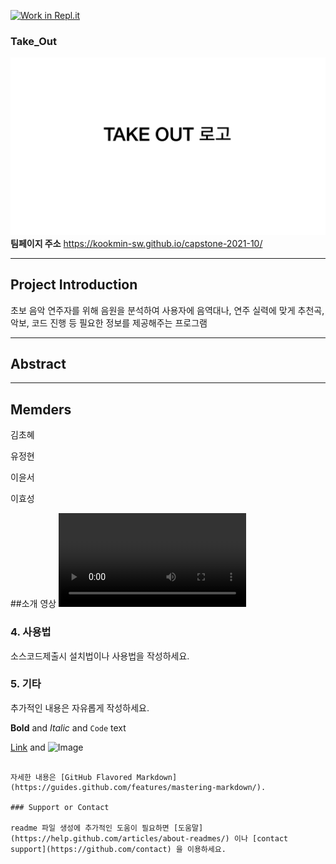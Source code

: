 [![Work in Repl.it](https://classroom.github.com/assets/work-in-replit-14baed9a392b3a25080506f3b7b6d57f295ec2978f6f33ec97e36a161684cbe9.svg)](https://classroom.github.com/online_ide?assignment_repo_id=352765&assignment_repo_type=GroupAssignmentRepo)
### Take_Out
![logo_image](./UIUX/logo_image.png)
**팀페이지 주소** https://kookmin-sw.github.io/capstone-2021-10/

---

## Project Introduction

초보 음악 연주자를 위해 음원을 분석하여 사용자에 음역대나, 연주 실력에 맞게 추천곡, 악보, 코드 진행 등 필요한 정보를 제공해주는 프로그램

---

## Abstract

---

## Memders
김초혜

유정현

이윤서

이효성




##소개 영상
![introduce_video](./UIUX/introduce_video.mp4)

### 4. 사용법

소스코드제출시 설치법이나 사용법을 작성하세요.

### 5. 기타

추가적인 내용은 자유롭게 작성하세요.


**Bold** and _Italic_ and `Code` text

[Link](url) and ![Image](src)
```

자세한 내용은 [GitHub Flavored Markdown](https://guides.github.com/features/mastering-markdown/).

### Support or Contact

readme 파일 생성에 추가적인 도움이 필요하면 [도움말](https://help.github.com/articles/about-readmes/) 이나 [contact support](https://github.com/contact) 을 이용하세요.
